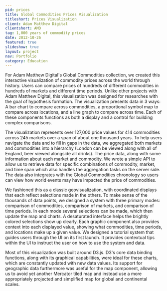 ```yaml
---
pid: prices
title: Global Commodities Prices Visualization
titleshort: Prices Visualization
client: Adam Matthew Digital
clientshort: AMD
tag: 1,000 years of commodity prices
date: 2012-10-26
featured: true
slideshow: true
layout: project
nav: Portfolio
category: Education
---
```


For Adam Matthew Digital's Global Commodities collection, we created this interactive visualization of commodity prices across the world through history. Users can compare prices of hundreds of different commodities in hundreds of markets and different time periods. Unlike other projects with Adam Matthew Digital, this visualization was designed for researches with the goal of hypothesis formation. The visualization presents data in 3 ways: A bar chart to compare across commodities, a proportional symbol map to compare across locations, and a line graph to compare across time. Each of these components functions as both a display and a control for building complex comparisons. 

The visualization represents over 127,000 price values for 414 commodities across 245 markets over a span of about one thousand years. To help users navigate the data and to fill in gaps in the data, we aggregated both markets and commodities into a hierarchy (London can be viewed along with all of England, beer viewed alongside all drinks). The price data, along with some information about each market and commodity. We wrote a simple API to allow us to retrieve data for specific combinations of commodity, market, and time span which also handles the aggregation tasks on the server side. The data also integrates with the Global Commodities chronology so users can view how world events may have impacted the price of commodities.

We fashioned this as a classic geovisualization, with coordinated displays that each reflect selections made in the others. To make sense of the thousands of data points, we designed a system with three primary modes: comparison of commodities, comparison of markets, and comparison of time periods. In each mode several selections can be made, which then update the map and charts. A desaturated interface helps the brightly colored selections show up clearly. Each graphic component also provides context into each displayed value, showing what commodities, time periods, and locations make up a given value. We designed a tutorial system that guides users through the UI on its first launch. It provides contextual tips within the UI to instruct the user on how to use the system and data.

Most of this visualization was built around D3.js. D3's core data binding functions, along with its graphical capabilities, were ideal for these charts, which are constantly updated with new data values. Its support for geographic data furthermore was useful for the map component, allowing us to avoid yet another Mercator tiled map and instead use a more appropriately projected and simplified map for global and continental scales.